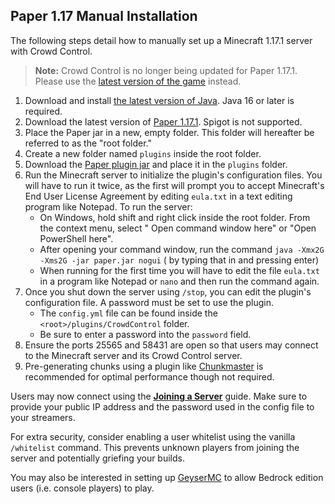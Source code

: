## Paper 1.17 Manual Installation

The following steps detail how to manually set up a Minecraft 1.17.1 server with Crowd Control.

> **Note:** Crowd Control is no longer being updated for Paper 1.17.1. Please use the
> [latest version of the game](paper_1.19_manual_installation.md) instead.

1. Download and install [the latest version of Java](https://adoptium.net/).
   Java 16 or later is required.
2. Download the latest version of [Paper 1.17.1](https://papermc.io/legacy). Spigot is not
   supported.
3. Place the Paper jar in a new, empty folder. This folder will hereafter be referred to as the
   "root folder."
4. Create a new folder named `plugins` inside the root folder.
5. Download the
   [Paper plugin jar](https://github.com/qixils/minecraft-crowdcontrol/releases/tag/v3.2.5)
   and place it in the `plugins` folder.
6. Run the Minecraft server to initialize the plugin's configuration files. You will have to run it
   twice, as the first will prompt you to accept Minecraft's End User License Agreement by editing
   `eula.txt` in a text editing program like Notepad. To run the server:
    - On Windows, hold shift and right click inside the root folder. From the context menu, select "
      Open command window here" or "Open PowerShell here".
    - After opening your command window, run the command `java -Xmx2G -Xms2G -jar paper.jar nogui` (
      by typing that in and pressing enter)
    - When running for the first time you will have to edit the file `eula.txt` in a program like
      Notepad or `nano` and then run the command again.
7. Once you shut down the server using `/stop`, you can edit the plugin's configuration file. A
   password must be set to use the plugin.
    - The `config.yml` file can be found inside the `<root>/plugins/CrowdControl` folder.
    - Be sure to enter a password into the `password` field.
8. Ensure the ports 25565 and 58431 are open so that users may connect to the Minecraft server and
   its Crowd Control server.
9. Pre-generating chunks using a plugin
   like [Chunkmaster](https://www.spigotmc.org/resources/chunkmaster.71351/) is recommended for
   optimal performance though not required.

Users may now connect using the [**Joining a Server**](paper_joining_a_server.md) guide. Make sure to
provide your public IP address and the password used in the config file to your streamers.

For extra security, consider enabling a user whitelist using the vanilla `/whitelist` command. This
prevents unknown players from joining the server and potentially griefing your builds.

You may also be interested in setting up [GeyserMC](https://geysermc.org/) to allow Bedrock edition
users (i.e. console players) to play.
